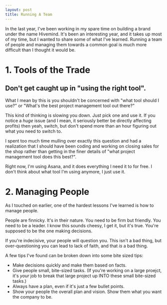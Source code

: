 ```yaml
---
layout: post
title: Running A Team
---
```


In the last year, I've been working in my spare time on building a brand under the name Hivemind. It's been an interesting year, and it takes up most of my time, but I wanted to share some of what I've learned. Running a team of people and managing them towards a common goal is much more difficult than I thought it would be.

# 1\. Tools of the Trade

## Don't get caught up in "using the right tool".

What I mean by this is you shouldn't be concerned with "what tool should I use?" or "What's the best project management tool out there?"

This kind of thinking is slowing you down. Just pick one and use it. If you notice a _huge_ issue (and I mean, it seriously better be directly affecting profits) then yeah, switch, but don't spend more than an hour figuring out what you need to switch to.

I spent too much time mulling over exactly this question and had a realization that I should have been coding and working on closing sales for the shop rather than getting in the finer details of "what project management tool does this best?".

Right now, I'm using Asana, and it does everything I need it to for free. I don't think about what tool I'm using anymore, I just use it.

# 2\. Managing People

As I touched on earlier, one of the hardest lessons I've learned is how to manage people.

People are finnicky. It's in their nature. You need to be firm but friendly. You need to be a leader. I know this sounds cheesy, I get it, but it's true. You're supposed to be the one making decisions.

If you're indecisive, your people will question you. This isn't a bad thing, but over-questioning you can lead to lack of faith, and that _is_ a bad thing.

A few tips I've found can be broken down into some bite sized tips:

- Make decisions quickly and make them based on facts.
- Give people small, bite-sized tasks. (If you're working on a large proejct, it's _your_ job to break that large project up INTO these small bite-sized tasks.)
- Always have a plan, even if it's just a few bullet points.
- Show your people the overall plan and vision. Show them what you want the company to be.
